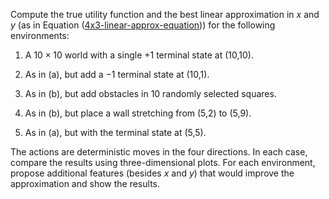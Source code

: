 

Compute the true utility function and the best linear
approximation in $x$ and $y$ (as in
Equation (<a href="#">4x3-linear-approx-equation</a>)) for the
following environments:<br>

1.  A ${10}\times {10}$ world with a single $+1$ terminal state
    at (10,10).<br>

2.  As in (a), but add a $-1$ terminal state at (10,1).<br>

3.  As in (b), but add obstacles in 10 randomly selected squares.<br>

4.  As in (b), but place a wall stretching from (5,2) to (5,9).<br>

5.  As in (a), but with the terminal state at (5,5).<br>

The actions are deterministic moves in the four directions. In each
case, compare the results using three-dimensional plots. For each
environment, propose additional features (besides $x$ and $y$) that
would improve the approximation and show the results.
